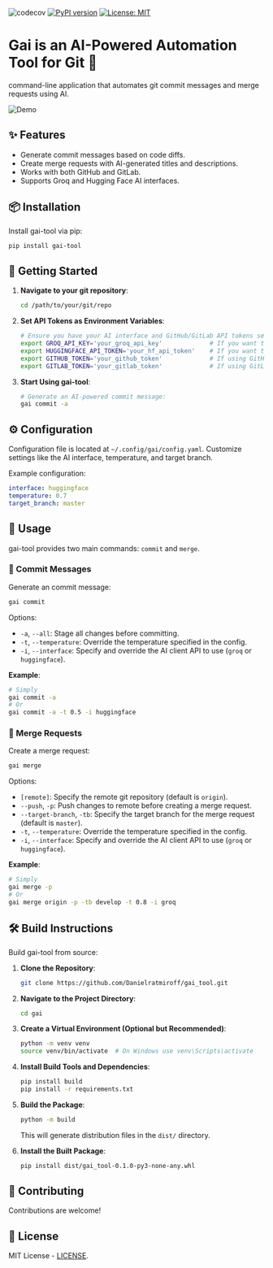 ![codecov](https://codecov.io/gh/Danielratmiroff/gai/branch/master/graph/badge.svg)
[![PyPI version](https://badge.fury.io/py/gai-tool.svg)](https://badge.fury.io/py/gai-tool)
[![License: MIT](https://img.shields.io/badge/License-MIT-yellow.svg)](https://opensource.org/licenses/MIT)

# Gai is an AI-Powered Automation Tool for Git 🚀

command-line application that automates git commit messages and merge requests using AI. 

![Demo](resources/video_demo.gif)

## ✨ Features

-  Generate commit messages based on code diffs.
-  Create merge requests with AI-generated titles and descriptions.
-  Works with both GitHub and GitLab.
-  Supports Groq and Hugging Face AI interfaces.

## 📦 Installation

Install gai-tool via pip:

```bash
pip install gai-tool
```

## 🚀 Getting Started

1. **Navigate to your git repository**:

   ```bash
   cd /path/to/your/git/repo
   ```

2. **Set API Tokens as Environment Variables**:

   ```bash
   # Ensure you have your AI interface and GitHub/GitLab API tokens set:
   export GROQ_API_KEY='your_groq_api_key'             # If you want to use Groq's API
   export HUGGINGFACE_API_TOKEN='your_hf_api_token'    # If you want to use Hugging Face's API
   export GITHUB_TOKEN='your_github_token'             # If using GitHub
   export GITLAB_TOKEN='your_gitlab_token'             # If using GitLab
   ```
3. **Start Using gai-tool**:

   ```bash
   # Generate an AI-powered commit message:
   gai commit -a
   ```

## ⚙️ Configuration

Configuration file is located at `~/.config/gai/config.yaml`. Customize settings like the AI interface, temperature, and target branch.

Example configuration:

```yaml
interface: huggingface
temperature: 0.7
target_branch: master
```

## 📖 Usage

gai-tool provides two main commands: `commit` and `merge`.

### 📝 Commit Messages

Generate an commit message:

```bash
gai commit
```

Options:

- `-a`, `--all`: Stage all changes before committing.
- `-t`, `--temperature`: Override the temperature specified in the config.
- `-i`, `--interface`: Specify and override the AI client API to use (`groq` or `huggingface`).

**Example**:
```bash
# Simply
gai commit -a
# Or
gai commit -a -t 0.5 -i huggingface
```

### 🔀 Merge Requests

Create a merge request:

```bash
gai merge
```

Options:

- `[remote]`: Specify the remote git repository (default is `origin`).
- `--push`, `-p`: Push changes to remote before creating a merge request.
- `--target-branch`, `-tb`: Specify the target branch for the merge request (default is `master`).
- `-t`, `--temperature`: Override the temperature specified in the config.
- `-i`, `--interface`: Specify and override the AI client API to use (`groq` or `huggingface`).

**Example**:
```bash
# Simply
gai merge -p
# Or
gai merge origin -p -tb develop -t 0.8 -i groq
```

## 🛠 Build Instructions

Build gai-tool from source:

1. **Clone the Repository**:

   ```bash
   git clone https://github.com/Danielratmiroff/gai_tool.git
   ```

2. **Navigate to the Project Directory**:

   ```bash
   cd gai
   ```

3. **Create a Virtual Environment (Optional but Recommended)**:

   ```bash
   python -m venv venv
   source venv/bin/activate  # On Windows use venv\Scripts\activate
   ```

4. **Install Build Tools and Dependencies**:

   ```bash
   pip install build
   pip install -r requirements.txt
   ```

5. **Build the Package**:

   ```bash
   python -m build
   ```

   This will generate distribution files in the `dist/` directory.

6. **Install the Built Package**:

   ```bash
   pip install dist/gai_tool-0.1.0-py3-none-any.whl
   ```

## 🤝 Contributing

Contributions are welcome! 


## 📄 License

MIT License - [LICENSE](LICENSE).